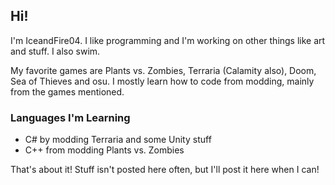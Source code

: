 ## Hi!
I'm IceandFire04. I like programming and I'm working on other things like art and stuff. I also swim.

My favorite games are Plants vs. Zombies, Terraria (Calamity also), Doom, Sea of Thieves and osu. 
I mostly learn how to code from modding, mainly from the games mentioned.

### Languages I'm Learning
- C# by modding Terraria and some Unity stuff
- C++ from modding Plants vs. Zombies

That's about it! Stuff isn't posted here often, but I'll post it here when I can!
